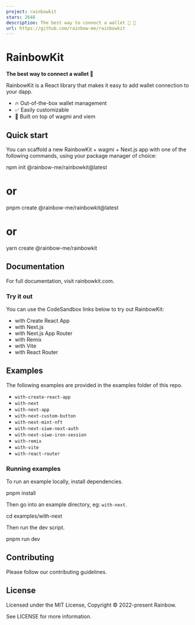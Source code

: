 ```yaml
---
project: rainbowkit
stars: 2648
description: The best way to connect a wallet 🌈 🧰
url: https://github.com/rainbow-me/rainbowkit
---
```


RainbowKit  
============

**The best way to connect a wallet 🌈**

RainbowKit is a React library that makes it easy to add wallet connection to your dapp.

-   🔥 Out-of-the-box wallet management
-   ✅ Easily customizable
-   🦄 Built on top of wagmi and viem

Quick start
-----------

You can scaffold a new RainbowKit + wagmi + Next.js app with one of the following commands, using your package manager of choice:

npm init @rainbow-me/rainbowkit@latest
# or
pnpm create @rainbow-me/rainbowkit@latest
# or
yarn create @rainbow-me/rainbowkit

Documentation
-------------

For full documentation, visit rainbowkit.com.

### Try it out

You can use the CodeSandbox links below to try out RainbowKit:

-   with Create React App
-   with Next.js
-   with Next.js App Router
-   with Remix
-   with Vite
-   with React Router

Examples
--------

The following examples are provided in the examples folder of this repo.

-   `with-create-react-app`
-   `with-next`
-   `with-next-app`
-   `with-next-custom-button`
-   `with-next-mint-nft`
-   `with-next-siwe-next-auth`
-   `with-next-siwe-iron-session`
-   `with-remix`
-   `with-vite`
-   `with-react-router`

### Running examples

To run an example locally, install dependencies.

pnpm install

Then go into an example directory, eg: `with-next`.

cd examples/with-next

Then run the dev script.

pnpm run dev

Contributing
------------

Please follow our contributing guidelines.

License
-------

Licensed under the MIT License, Copyright © 2022-present Rainbow.

See LICENSE for more information.

